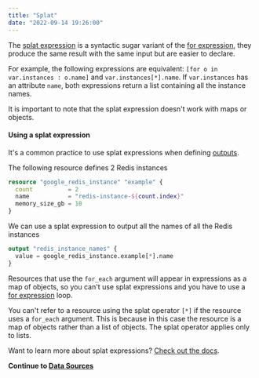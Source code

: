 ```yaml
---
title: "Splat"
date: "2022-09-14 19:26:00"
---
```


The [splat expression](https://www.terraform.io/language/expressions/splat) is a syntactic sugar variant of the [for expression](https://www.terraform.io/language/expressions/for), they produce the same result with the same input but are easier to declare.

For example, the following expressions are equivalent: `[for o in var.instances : o.name]` and `var.instances[*].name`.
If `var.instances` has an attribute `name`, both expressions return a list containing all the instance names.

It is important to note that the splat expression doesn't work with maps or objects.

#### Using a splat expression

It's a common practice to use splat expressions when defining [outputs](../outputs).

The following resource defines 2 Redis instances

```terraform
resource "google_redis_instance" "example" {
  count          = 2
  name           = "redis-instance-${count.index}"
  memory_size_gb = 10
}
```

We can use a splat expression to output all the names of all the Redis instances

```terraform
output "redis_instance_names" {
  value = google_redis_instance.example[*].name
}
```

Resources that use the `for_each` argument will appear in expressions as a map of objects, so you can't use splat expressions and you have to use a [for expression](../for) loop.

You can't refer to a resource using the splat operator `[*]` if the resource uses a `for_each` argument. This is because in this case the resource is a map of objects rather than a list of objects.
The splat operator applies only to lists.

Want to learn more about splat expressions? [Check out the docs](https://www.terraform.io/language/expressions/splat).

**Continue to [Data Sources](../data_sources)**
